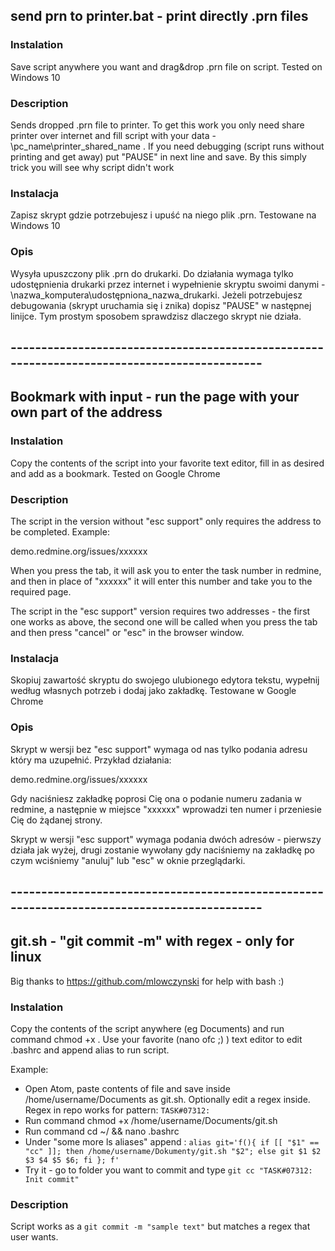 ## send prn to printer.bat - print directly .prn files

### Instalation
Save script anywhere you want and drag&drop .prn file on script. Tested on Windows 10
### Description
Sends dropped .prn file to printer. To get this work you only need share printer over internet and fill script with your data - \\pc_name\\printer_shared_name . If you need debugging (script runs without printing and get away) put "PAUSE" in next line and save. By this simply trick you will see why script didn't work


### Instalacja
Zapisz skrypt gdzie potrzebujesz i upuść na niego plik .prn. Testowane na Windows 10
### Opis
Wysyła upuszczony plik .prn do drukarki. Do działania wymaga tylko udostępnienia drukarki przez internet i wypełnienie skryptu swoimi danymi - \\nazwa_komputera\\udostępniona_nazwa_drukarki. Jeżeli potrzebujesz debugowania (skrypt uruchamia się i znika) dopisz "PAUSE" w następnej linijce. Tym prostym sposobem sprawdzisz dlaczego skrypt nie działa.
## --------------------------------------------------------------------------------------------
## Bookmark with input - run the page with your own part of the address

### Instalation
Copy the contents of the script into your favorite text editor, fill in as desired and add as a bookmark. Tested on Google Chrome
### Description
The script in the version without "esc support" only requires the address to be completed. Example:

demo.redmine.org/issues/xxxxxx

When you press the tab, it will ask you to enter the task number in redmine, and then in place of "xxxxxx" it will enter this number and take you to the required page.

The script in the "esc support" version requires two addresses - the first one works as above, the second one will be called when you press the tab and then press "cancel" or "esc" in the browser window.

### Instalacja
Skopiuj zawartość skryptu do swojego ulubionego edytora tekstu, wypełnij według własnych potrzeb i dodaj jako zakładkę. Testowane w Google Chrome
### Opis
Skrypt w wersji bez "esc support" wymaga od nas tylko podania adresu który ma uzupełnić. Przykład działania:

demo.redmine.org/issues/xxxxxx

Gdy naciśniesz zakładkę poprosi Cię ona o podanie numeru zadania w redmine, a następnie w miejsce "xxxxxx" wprowadzi ten numer i przeniesie Cię do żądanej strony.

Skrypt w wersji "esc support" wymaga podania dwóch adresów - pierwszy działa jak wyżej, drugi zostanie wywołany gdy naciśniemy na zakładkę po czym wciśniemy "anuluj" lub "esc" w oknie przeglądarki.
## --------------------------------------------------------------------------------------------
## git.sh - "git commit -m" with regex - only for linux

Big thanks to https://github.com/mlowczynski for help with bash :)

### Instalation
Copy the contents of the script anywhere (eg Documents) and run command chmod +x <path to file>. Use your favorite (nano ofc ;) ) text editor to edit .bashrc and append alias to run script.

Example:
* Open Atom, paste contents of file and save inside /home/username/Documents as git.sh.
  Optionally edit a regex inside. Regex in repo works for pattern: `TASK#07312:`
* Run command chmod +x /home/username/Documents/git.sh
* Run command cd ~/ && nano .bashrc
* Under "some more ls aliases" append : `alias git='f(){ if [[ "$1" == "cc" ]]; then /home/username/Dokumenty/git.sh "$2"; else git $1 $2 $3 $4 $5 $6; fi }; f'`
* Try it - go to folder you want to commit and type `git cc "TASK#07312: Init commit"`


### Description
Script works as a `git commit -m "sample text"` but matches a regex that user wants.
  
